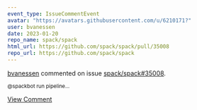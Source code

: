 ```yaml
---
event_type: IssueCommentEvent
avatar: "https://avatars.githubusercontent.com/u/6210171?"
user: bvanessen
date: 2023-01-20
repo_name: spack/spack
html_url: https://github.com/spack/spack/pull/35008
repo_url: https://github.com/spack/spack
---
```


<a href='https://github.com/bvanessen' target='_blank'>bvanessen</a> commented on issue <a href='https://github.com/spack/spack/pull/35008' target='_blank'>spack/spack#35008</a>.

<small>@spackbot run pipeline...</small>

<a href='https://github.com/spack/spack/pull/35008' target='_blank'>View Comment</a>